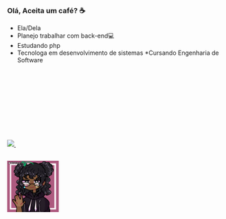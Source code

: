### Olá, Aceita um café? ☕
* Ela/Dela
* Planejo trabalhar com back-end💻
* Estudando  php
* Tecnologa em desenvolvimento de sistemas 
*Cursando Engenharia de Software
<div>
<a href="https://github.com/Maju22p">
<img height="180" src="https://github-readme-stats.vercel.app/api?username=maju22p&show_icons=true&theme=tokyonight&include_all_commits=true&count_private=true"/>
<img height="180" scr="https://github-readme-stats.vercel.app/api/top-langs/?username=anuraghazra&layout=compact"/>
  </div>
  
##

<div>
<img height="120" src="https://github.com/Maju22p/Maju22p/blob/main/ezgif.com-gif-maker.gif"/>
